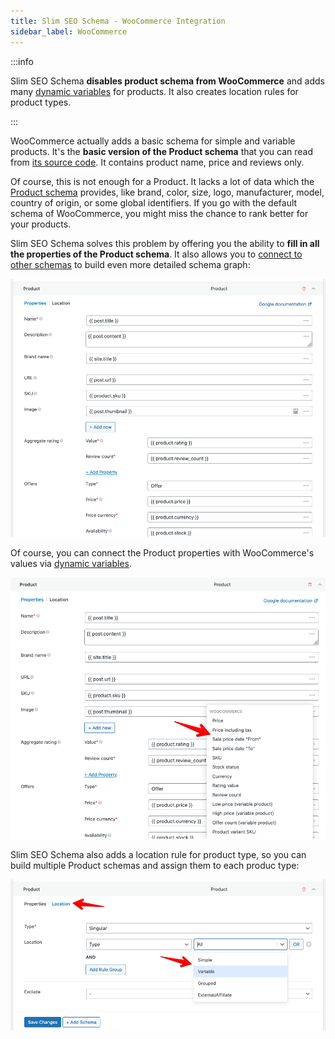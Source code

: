 ```yaml
---
title: Slim SEO Schema - WooCommerce Integration
sidebar_label: WooCommerce
---
```


:::info

Slim SEO Schema **disables product schema from WooCommerce** and adds many [dynamic variables](/slim-seo-schema/dynamic-variables/) for products. It also creates location rules for product types.

:::

WooCommerce actually adds a basic schema for simple and variable products. It's the **basic version of the Product schema** that you can read from [its source code](https://github.com/woocommerce/woocommerce/blob/trunk/plugins/woocommerce/includes/class-wc-structured-data.php). It contains product name, price and reviews only.

Of course, this is not enough for a Product. It lacks a lot of data which the [Product schema](https://schema.org/Product) provides, like brand, color, size, logo, manufacturer, model, country of origin, or some global identifiers. If you go with the default schema of WooCommerce, you might miss the chance to rank better for your products.

Slim SEO Schema solves this problem by offering you the ability to **fill in all the properties of the Product schema**. It also allows you to [connect to other schemas](/slim-seo-schema/connecting-schemas/) to build even more detailed schema graph:

![Product schema](../img/product-schema.png)

Of course, you can connect the Product properties with WooCommerce's values via [dynamic variables](/slim-seo-schema/dynamic-variables/).

![WooCommerce dynamic variables](../img/woocommerce-dynamic-variables.png)

Slim SEO Schema also adds a location rule for product type, so you can build multiple Product schemas and assign them to each produc type:

![Product type rules](../img/product-type-rules.png)

